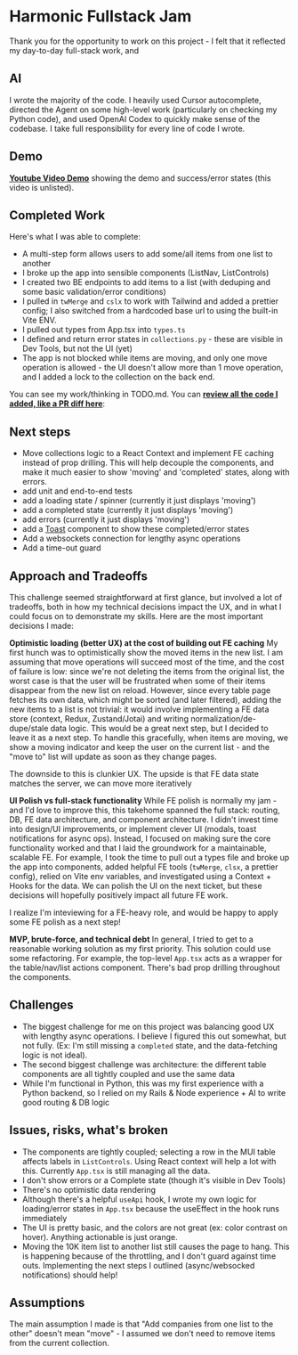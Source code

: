 # Harmonic Fullstack Jam

Thank you for the opportunity to work on this project - I felt that it reflected my day-to-day full-stack work, and 

## AI
I wrote the majority of the code. I heavily used Cursor autocomplete, directed the Agent on some high-level work (particularly on checking my Python code), and used OpenAI Codex to quickly make sense of the codebase. I take full responsibility for every line of code I wrote.

## Demo

[**Youtube Video Demo**](https://www.youtube.com/watch?v=TAzyAlV5rpc) showing the demo and success/error states (this video is unlisted).


## Completed Work

Here's what I was able to complete:
* A multi-step form allows users to add some/all items from one list to another
* I broke up the app into sensible components (ListNav, ListControls)
* I created two BE endpoints to add items to a list (with deduping and some basic validation/error conditions)
* I pulled in `twMerge` and `cslx` to work with Tailwind and added a prettier config; I also switched from a hardcoded base url to using the built-in Vite ENV.
* I pulled out types from App.tsx into `types.ts`
* I defined and return error states in `collections.py` - these are visible in Dev Tools, but not the UI (yet)
* The app is not blocked while items are moving, and only one move operation is allowed - the UI doesn't allow more than 1 move operation, and I added a lock to the collection on the back end.

You can see my work/thinking in TODO.md. You can [**review all the code I added, like a PR diff here**](https://github.com/maximforever/purple-spring-meadow-2934/compare/f7c7b66...main#diff-b335630551682c19a781afebcf4d07bf978fb1f8ac04c6bf87428ed5106870f5): 

## Next steps
* Move collections logic to a React Context and implement FE caching instead of prop drilling. This will help decouple the components, and make it much easier to show 'moving' and 'completed' states, along with errors.
* add unit and end-to-end tests
* add a loading state / spinner (currently it just displays 'moving')
* add a completed state (currently it just displays 'moving')
* add errors (currently it just displays 'moving')
* add a [Toast](https://sonner.emilkowal.ski/) component to show these completed/error states
* Add a websockets connection for lengthy async operations
* Add a time-out guard


## Approach and Tradeoffs
This challenge seemed straightforward at first glance, but involved a lot of tradeoffs, both in how my technical decisions impact the UX, and in what I could focus on to demonstrate my skills. Here are the most important decisions I made:

**Optimistic loading (better UX) at the cost of building out FE caching**
My first hunch was to optimistically show the moved items in the new list. I am assuming that move operations will succeed most of the time, and the cost of failure is low: since we're not deleting the items from the original list, the worst case is that the user will be frustrated when some of their items disappear from the new list on reload. However, since every table page fetches its own data, which might be sorted (and later filtered), adding the new items to a list is not trivial: it would involve implementing a FE data store (context, Redux, Zustand/Jotai) and writing normalization/de-dupe/stale data logic. This would be a great next step, but I decided to leave it as a next step. To handle this gracefully, when items are moving, we show a moving indicator and keep the user on the current list - and the "move to" list will update as soon as they change pages.

The downside to this is clunkier UX. The upside is that FE data state matches the server, we can move more iteratively

**UI Polish vs full-stack functionality**
While FE polish is normally my jam - and I'd love to improve this, this takehome spanned the full stack: routing, DB, FE data architecture, and component architecture. I didn't invest time into design/UI improvements, or implement clever UI (modals, toast notifications for async ops). Instead, I focused on making sure the core functionality worked and that I laid the groundwork for a maintainable, scalable FE. For example, I took the time to pull out a types file and broke up the app into components, added helpful FE tools (`twMerge`, `clsx`, a prettier config), relied on Vite env variables,  and investigated using a Context + Hooks for the data. We can polish the UI on the next ticket, but these decisions will hopefully positively impact all future FE work.

I realize I'm inteviewing for a FE-heavy role, and would be happy to apply some FE polish as a next step!

**MVP, brute-force, and technical debt**
In general, I tried to get to a reasonable working solution as my first priority. This solution could use some refactoring. For example, the top-level `App.tsx` acts as a wrapper for the table/nav/list actions component. There's bad prop drilling throughout the components.

## Challenges
* The biggest challenge for me on this project was balancing good UX with lengthy async operations. I believe I figured this out somewhat, but not fully. (Ex: I'm still missing a `completed` state, and the data-fetching logic is not ideal).
* The second biggest challenge was architecture: the different table components are all tightly coupled and use the same data
* While I'm functional in Python, this was my first experience with a Python backend, so I relied on my Rails & Node experience + AI to write good routing & DB logic

## Issues, risks, what's broken

* The components are tightly coupled; selecting a row in the MUI table affects labels in `ListControls`. Using React context will help a lot with this. Currently `App.tsx` is still managing all the data.
* I don't show errors or a Complete state (though it's visible in Dev Tools)
* There's no optimistic data rendering
* Although there's a helpful `useApi` hook, I wrote my own logic for loading/error states in `App.tsx` because the useEffect in the hook runs immediately
* The UI is pretty basic, and the colors are not great (ex: color contrast on hover). Anything actionable is just orange.
* Moving the 10K item list to another list still causes the page to hang. This is happening because of the throttling, and I don't guard against time outs. Implementing the next steps I outlined (async/websocked notifications) should help!


## Assumptions
The main assumption I made is that "Add companies from one list to the other" doesn't mean "move" - I assumed we don't need to remove items from the current collection.


